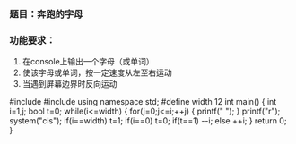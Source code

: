 ### 题目：奔跑的字母

### 功能要求：

1. 在console上输出一个字母（或单词）
1. 使该字母或单词，按一定速度从左至右运动
1. 当遇到屏幕边界时反向运动

#include<cstdio>
#include<cstdlib>
using namespace std;
#define width 12
int main()
{
    int i=1,j;
    bool t=0;
    while(i<=width)
    {
        for(j=0;j<=i;++j)
        {
            printf(" ");
        }
        printf("r");
        system("cls");
        if(i==width) t=1;
        if(i==0) t=0;
        if(t==1) --i;
        else ++i;
    }
    return 0;
}



